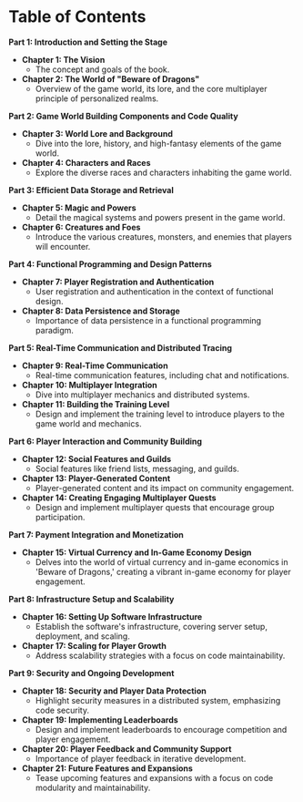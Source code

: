 # Table of Contents

**Part 1: Introduction and Setting the Stage**
- **Chapter 1: The Vision**
  - The concept and goals of the book.
- **Chapter 2: The World of "Beware of Dragons"**
  - Overview of the game world, its lore, and the core multiplayer principle of personalized realms.

**Part 2: Game World Building Components and Code Quality**
- **Chapter 3: World Lore and Background**
  - Dive into the lore, history, and high-fantasy elements of the game world.
- **Chapter 4: Characters and Races**
  - Explore the diverse races and characters inhabiting the game world.

**Part 3: Efficient Data Storage and Retrieval**
- **Chapter 5: Magic and Powers**
  - Detail the magical systems and powers present in the game world.
- **Chapter 6: Creatures and Foes**
  - Introduce the various creatures, monsters, and enemies that players will encounter.

**Part 4: Functional Programming and Design Patterns**
- **Chapter 7: Player Registration and Authentication**
  - User registration and authentication in the context of functional design.
- **Chapter 8: Data Persistence and Storage**
  - Importance of data persistence in a functional programming paradigm.

**Part 5: Real-Time Communication and Distributed Tracing**
- **Chapter 9: Real-Time Communication**
  - Real-time communication features, including chat and notifications.
- **Chapter 10: Multiplayer Integration**
  - Dive into multiplayer mechanics and distributed systems.
- **Chapter 11: Building the Training Level**
  - Design and implement the training level to introduce players to the game world and mechanics.

**Part 6: Player Interaction and Community Building**
- **Chapter 12: Social Features and Guilds**
  - Social features like friend lists, messaging, and guilds.
- **Chapter 13: Player-Generated Content**
  - Player-generated content and its impact on community engagement.
- **Chapter 14: Creating Engaging Multiplayer Quests**
  - Design and implement multiplayer quests that encourage group participation.

**Part 7: Payment Integration and Monetization**
- **Chapter 15: Virtual Currency and In-Game Economy Design**
  - Delves into the world of virtual currency and in-game economics in 'Beware of Dragons,' creating a vibrant in-game economy for player engagement.

**Part 8: Infrastructure Setup and Scalability**
- **Chapter 16: Setting Up Software Infrastructure**
  - Establish the software's infrastructure, covering server setup, deployment, and scaling.
- **Chapter 17: Scaling for Player Growth**
  - Address scalability strategies with a focus on code maintainability.

**Part 9: Security and Ongoing Development**
- **Chapter 18: Security and Player Data Protection**
  - Highlight security measures in a distributed system, emphasizing code security.
- **Chapter 19: Implementing Leaderboards**
  - Design and implement leaderboards to encourage competition and player engagement.
- **Chapter 20: Player Feedback and Community Support**
  - Importance of player feedback in iterative development.
- **Chapter 21: Future Features and Expansions**
  - Tease upcoming features and expansions with a focus on code modularity and maintainability.